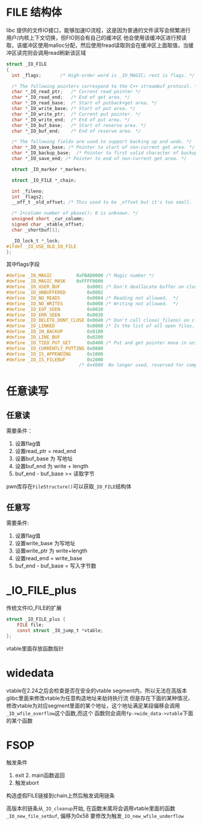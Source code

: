 # FILE 结构体
libc 提供的文件IO接口，能够加速IO流程，这是因为普通的文件读写会频繁进行用户/内核上下文切换，但FIO则会有自己的缓冲区
他会使用该缓冲区进行预读取，该缓冲区使用malloc分配，然后使用fread读取则会在缓冲区上面取值，当缓冲区读完则会调用read刷新该区域

```c
struct _IO_FILE
{
  int _flags;		/* High-order word is _IO_MAGIC; rest is flags. */

  /* The following pointers correspond to the C++ streambuf protocol. */
  char *_IO_read_ptr;	/* Current read pointer */
  char *_IO_read_end;	/* End of get area. */
  char *_IO_read_base;	/* Start of putback+get area. */
  char *_IO_write_base;	/* Start of put area. */
  char *_IO_write_ptr;	/* Current put pointer. */
  char *_IO_write_end;	/* End of put area. */
  char *_IO_buf_base;	/* Start of reserve area. */
  char *_IO_buf_end;	/* End of reserve area. */

  /* The following fields are used to support backing up and undo. */
  char *_IO_save_base; /* Pointer to start of non-current get area. */
  char *_IO_backup_base;  /* Pointer to first valid character of backup area */
  char *_IO_save_end; /* Pointer to end of non-current get area. */

  struct _IO_marker *_markers;

  struct _IO_FILE *_chain;

  int _fileno;
  int _flags2;
  __off_t _old_offset; /* This used to be _offset but it's too small.  */

  /* 1+column number of pbase(); 0 is unknown. */
  unsigned short _cur_column;
  signed char _vtable_offset;
  char _shortbuf[1];

  _IO_lock_t *_lock;
#ifdef _IO_USE_OLD_IO_FILE
};
```

其中flags字段
```c
#define _IO_MAGIC         0xFBAD0000 /* Magic number */
#define _IO_MAGIC_MASK    0xFFFF0000
#define _IO_USER_BUF          0x0001 /* Don't deallocate buffer on close. */
#define _IO_UNBUFFERED        0x0002
#define _IO_NO_READS          0x0004 /* Reading not allowed.  */
#define _IO_NO_WRITES         0x0008 /* Writing not allowed.  */
#define _IO_EOF_SEEN          0x0010
#define _IO_ERR_SEEN          0x0020
#define _IO_DELETE_DONT_CLOSE 0x0040 /* Don't call close(_fileno) on close.  */
#define _IO_LINKED            0x0080 /* In the list of all open files.  */
#define _IO_IN_BACKUP         0x0100
#define _IO_LINE_BUF          0x0200
#define _IO_TIED_PUT_GET      0x0400 /* Put and get pointer move in unison.  */
#define _IO_CURRENTLY_PUTTING 0x0800
#define _IO_IS_APPENDING      0x1000
#define _IO_IS_FILEBUF        0x2000
                           /* 0x4000  No longer used, reserved for compat.  */
```
# 任意读写

## 任意读
需要条件：
1. 设置flag值
2. 设置read_ptr = read_end
3. 设置buf_base 为 写地址
4. 设置buf_end 为 write + length
5. buf_end - buf_base >= 读取字节

pwn库存在`FileStructure()`可以获取`_IO_FILE`结构体

## 任意写
需要条件:
1. 设置flag值
2. 设置write_base 为写地址
3. 设置write_ptr 为 write+length
4. 设置read_end = write_base
5. buf_end - buf_base = 写入字节数


# _IO_FILE_plus

传统文件IO_FILE的扩展

```c
struct _IO_FILE_plus {
    FILE file;
    const struct _IO_jump_t *vtable;
};
```

vtable里面存放函数指针

# widedata

vtable在2.24之后会检查是否在安全的vtable segment内，所以无法在高版本glibc里面来修改vtable为任意构造地址来劫持执行流
但是存在下面的某种情况，修改vtable为对应segment里面的某个地址，这个地址满足某段偏移会调用`_IO_wfile_overflow`这个函数,而这个
函数则会调用`fp->wide_data->vtable`下面的某个函数

# FSOP
触发条件
1. exit 2. main函数返回
3. 触发abort

构造虚假FILE链接到chain上然后触发调用链条


高版本的链条从`_IO_cleanup`开始, 在函数末尾将会调用vtable里面的函数`_IO_new_file_setbuf`, 偏移为0x58
要修改为触发`_IO_new_wfile_underflow`




